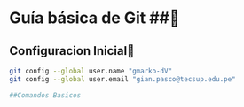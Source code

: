 # Guía básica de Git ##📖
## Configuracion Inicial🔖
```bash
git config --global user.name "gmarko-dV"
git config --global user.email "gian.pasco@tecsup.edu.pe"

##Comandos Basicos 
